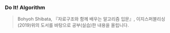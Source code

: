 ### Do It! Algorithm
> Bohyoh Shibata, 『자료구조와 함께 배우는 알고리즘 입문』, 이지스퍼블리싱(2019)위의 도서를 바탕으로 공부(실습)한 내용을 올립니다.
